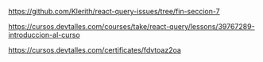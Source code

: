 https://github.com/Klerith/react-query-issues/tree/fin-seccion-7

https://cursos.devtalles.com/courses/take/react-query/lessons/39767289-introduccion-al-curso

https://cursos.devtalles.com/certificates/fdvtoaz2oa
